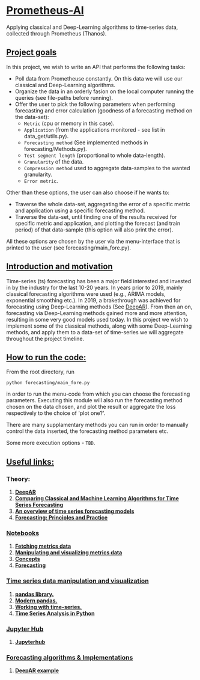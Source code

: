 # <ins>Prometheus-AI</ins>
Applying classical and Deep-Learning algorithms to time-series data, collected through Prometheus (Thanos).

## <ins>Project goals</ins>
In this project, we wish to write an API that performs the following tasks:
 * Poll data from Prometheuse constantly. On this data we will use our classical and Deep-Learning algorithms.
 * Organize the data in an orderly fasion on the local computer running the queries (see file-paths before running).
 * Offer the user to pick the following parameters when performing forecasting and error calculation (goodness of a forecasting method on the data-set):
   * `Metric` (cpu or memory in this case).
   * `Application` (from the applications monitored - see list in data_get/utils.py).
   * `Forecasting method` (See implemented methods in forecasting/Methods.py).
   * `Test segment length` (proportional to whole data-length).
   * `Granularity` of the data.
   * `Compression method` used to aggregate data-samples to the wanted granularity.
   * `Error metric`.

Other than these options, the user can also choose if he wants to:
  * Traverse the whole data-set, aggregating the error of a specific metric and application using a specific forecasting method.
  * Traverse the data-set, until finding one of the results received for specific metric and application, and plotting the forecast (and train period) of that data-sample (this option will also print the error).

All these options are chosen by the user via the menu-interface that is printed to the user (see forecasting/main_fore.py).

## <ins>Introduction and motivation</ins>
Time-series (ts) forecasting has been a major field interested and invested in by the industry for the last 10-20 years. In years prior to 2019, mainly classical forecasting algorithms were used (e.g., ARIMA models, exponential smoothing etc.). 
In 2019, a brakethrough was achieved for forecasting using Deep-Learning methods (See [DeepAR](https://arxiv.org/abs/1704.04110)). From then an on, forecasting via Deep-Learning methods gained more and more attention, resulting in some very good models used today.
In this project we wish to implement some of the classical methods, along with some Deep-Learning methods, and apply them to a data-set of time-series we will aggregate throughout the project timeline. 

## <ins>How to run the code:</ins>
From the root directory, run

```
python forecasting/main_fore.py
```

in order to run the menu-code from which you can choose the forecasting parameters. Executing this module will also run the forecasting method chosen on the data chosen, and plot the result or aggregate the loss respectively to the choice of 'plot one?'.

There are many supplamentary methods you can run in order to manually control the data inserted, the forecasting method parameters etc.

Some more execution options - `TBD`.


## <ins>Useful links:</ins>

### Theory:
1. **[DeepAR](https://arxiv.org/abs/1704.04110)**
2. **[Comparing Classical and Machine Learning Algorithms for Time Series Forecasting](https://machinelearningmastery.com/findings-comparing-classical-and-machine-learning-methods-for-time-series-forecasting/)**
3. **[An overview of time series forecasting models](https://towardsdatascience.com/an-overview-of-time-series-forecasting-models-a2fa7a358fcb)**
4. **[Forecasting: Principles and Practice](https://otexts.com/fpp2/)**


### <ins>Notebooks</ins>
1. **[Fetching metrics data](https://github.com/aicoe-aiops/time-series/blob/master/notebooks/ts-1-fetching-metrics.ipynb)**
2. **[Manipulating and visualizing metrics data](https://github.com/aicoe-aiops/time-series/blob/master/notebooks/ts-2-visualization.ipynb)**
3. **[Concepts](https://github.com/aicoe-aiops/time-series/blob/master/notebooks/ts-3-concepts.ipynb)**
4. **[Forecasting](https://github.com/aicoe-aiops/time-series/blob/master/notebooks/ts-4-forecasting.ipynb)**

### <ins>Time series data manipulation and visualization</ins>
1. **[pandas library.](https://pandas.pydata.org/pandas-docs/stable/user_guide/timeseries.html)**
2. **[Modern pandas.](https://tomaugspurger.github.io/modern-7-timeseries)**
3. **[Working with time-series.](https://jakevdp.github.io/PythonDataScienceHandbook/03.11-working-with-time-series.html)**
4. **[Time Series Analysis in Python](https://www.youtube.com/playlist?list=PLtIY5kwXKny91_IbkqcIXuv6t1prQwFhO)**


  
### <ins>Jupyter Hub</ins>
1. **[Jupyterhub](https://jupyterhub-opf-jupyterhub.apps.smaug.na.operate-first.cloud/hub/spawn-pending/raz-mon)**

### <ins>Forecasting algorithms & Implementations</ins>
1. **[DeepAR example](https://github.com/zhykoties/TimeSeries)**
 
